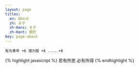 ```yaml
---
layout: page
titles:
  en: About
  zh: 关于
  zh-Hans: 关于
  zh-Hant: 關於
key: page-about
---
```


	有为青年 +6 潜力股 +6 .....+6  

{% highlight javascript %}
  若有所思 必有所得
{% endhighlight %}

